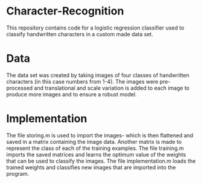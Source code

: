 # Character-Recognition
This repository contains code for a logistic regression classifier used to classify handwritten characters in a custom made data set. 

# Data 
The data set was created by taking images of four classes of handwritten characters (in this case numbers from 1-4). The images were pre-processed and translational and scale variation is added to each image to produce more images and to ensure a robust model. 

# Implementation
The file storing.m is used to import the images- which is then flattened and saved in a matrix containing the image data. Another matrix is made to represent the class of each of the training examples. 
The file training.m imports the saved matrices and learns the optimum value of the weights that can be used to classify the images. 
The file implementation.m loads the trained weights and classifies new images that are imported into the program. 
